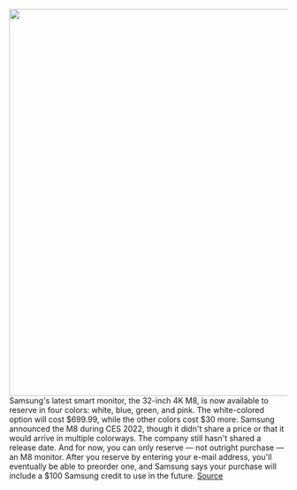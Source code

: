 <img src='https://cdn.vox-cdn.com/thumbor/CZRmJyFsGLxjRMB95We1RdJOxtA=/0x0:856x571/1200x800/filters:focal(360x218:496x354)/cdn.vox-cdn.com/uploads/chorus_image/image/70681094/m8hero.0.jpg' width='700px' /><br/>
Samsung's latest smart monitor, the 32-inch 4K M8, is now available to reserve in four colors: white, blue, green, and pink. The white-colored option will cost $699.99, while the other colors cost $30 more. Samsung announced the M8 during CES 2022, though it didn't share a price or that it would arrive in multiple colorways. The company still hasn't shared a release date. And for now, you can only reserve — not outright purchase — an M8 monitor. After you reserve by entering your e-mail address, you'll eventually be able to preorder one, and Samsung says your purchase will include a $100 Samsung credit to use in the future.
<a href='https://www.theverge.com/2022/3/28/22999709/samsung-m8-4k-32-inch-smart-monitor-features-price-airplay-tv-apple-studio-display-comparison'> Source <a/>